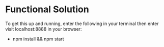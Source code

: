 # Functional Solution
To get this up and running, enter the following in your terminal then enter visit localhost:8888 in your browser:
* npm install && npm start